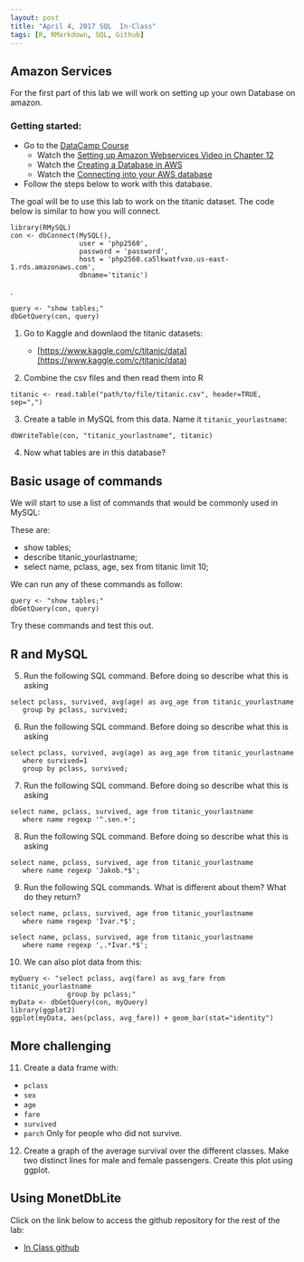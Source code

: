 ```yaml
---
layout: post
title: "April 4, 2017 SQL  In-Class"
tags: [R, RMarkdown, SQL, Github]
---
```






## Amazon Services

For the first part of this lab we will work on setting up your own Database on amazon. 


### Getting started:

- Go to the [DataCamp Course](https://www.datacamp.com/courses/1118/)
    - Watch the [Setting up Amazon Webservices Video in Chapter 12](https://campus.datacamp.com/courses/php-2560-statistical-computing/5607?ex=4)
    - Watch the [Creating a Database in AWS](https://campus.datacamp.com/courses/php-2560-statistical-computing/5607?ex=5)
    - Watch the [Connecting into your AWS database](https://campus.datacamp.com/courses/php-2560-statistical-computing/5607?ex=5)
- Follow the steps below to work with this database.


The goal will be to use this lab to work on the titanic dataset. The code below is similar to how you will connect. 

```{R}
library(RMySQL)
con <- dbConnect(MySQL(),
                 user = 'php2560',
                 password = 'password',
                 host = 'php2560.ca5lkwatfvxo.us-east-1.rds.amazonaws.com',
                 dbname='titanic')
```
.

```{R}
query <- "show tables;"
dbGetQuery(con, query)
```

1. Go to Kaggle and downlaod the titanic datasets:
    - [https://www.kaggle.com/c/titanic/data](https://www.kaggle.com/c/titanic/data)
    


2. Combine the csv files and then read them into R

```{r}
titanic <- read.table("path/to/file/titanic.csv", header=TRUE, sep=",")
```

3. Create a table in MySQL from this data. Name it `titanic_yourlastname`:

```{r}
dbWriteTable(con, "titanic_yourlastname", titanic)
```

4. Now what tables are in this database?



## Basic usage of commands

We will start to use a list of commands that would be commonly used in MySQL:

These are:

- show tables;
- describe titanic_yourlastname;
- select name, pclass, age, sex from titanic limit 10;
 


We can run any of these commands as follow:

```
query <- "show tables;"
dbGetQuery(con, query)
```

Try these commands and test this out. 


## R and MySQL

5. Run the following SQL command. Before doing so describe what this is asking
```
select pclass, survived, avg(age) as avg_age from titanic_yourlastname   
   group by pclass, survived;
```


6.  Run the following SQL command. Before doing so describe what this is asking
```
select pclass, survived, avg(age) as avg_age from titanic_yourlastname
   where survived=1
   group by pclass, survived;
```


7. Run the following SQL command. Before doing so describe what this is asking
```
select name, pclass, survived, age from titanic_yourlastname 
   where name regexp '^.sen.+';
   ```

8. Run the following SQL command. Before doing so describe what this is asking
```
select name, pclass, survived, age from titanic_yourlastname 
   where name regexp 'Jakob.*$';
```

9.  Run the following SQL commands. What is different about them? What do they return?
```
select name, pclass, survived, age from titanic_yourlastname 
   where name regexp 'Ivar.*$';
   ```
   
```
select name, pclass, survived, age from titanic_yourlastname 
   where name regexp ',.*Ivar.*$';
```


10. We can also plot data from this:
```{r}
myQuery <- "select pclass, avg(fare) as avg_fare from titanic_yourlastname
              group by pclass;"
myData <- dbGetQuery(con, myQuery)
library(ggplot2)
ggplot(myData, aes(pclass, avg_fare)) + geom_bar(stat="identity")
```



## More challenging

11. Create a data frame with:
- `pclass`
- `sex`
- `age`
- `fare`
- `survived`
- `parch`
Only for people who did not survive. 

12. Create a graph of the average survival over the different classes. Make two distinct lines for male and female passengers. Create this plot using ggplot. 






## Using MonetDbLite

Click on the link below to access the github repository for the rest of the lab:

- [In Class github](https://classroom.github.com/assignment-invitations/d5d68f44117ab30bcf0dbda90b040e1b)